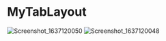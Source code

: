 # MyTabLayout
![Screenshot_1637120050](https://user-images.githubusercontent.com/68629990/142130032-29934306-b461-4cd7-a13d-4a1bd326fd20.png)
![Screenshot_1637120048](https://user-images.githubusercontent.com/68629990/142130038-b9cd1a15-b631-4a04-9b4a-c09855714639.png)
